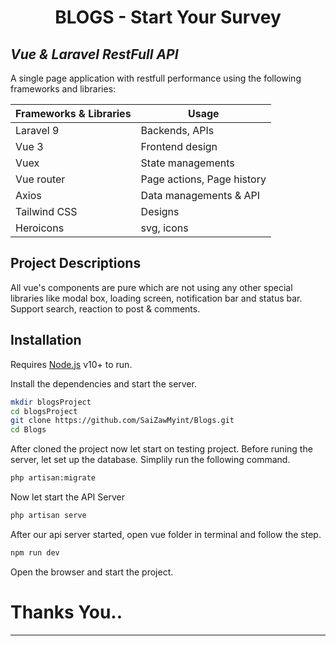 <h1 align="center">BLOGS - Start Your Survey</h1>

## _Vue & Laravel RestFull API_

A single page application with restfull performance using the following frameworks and libraries:

| Frameworks & Libraries | Usage |
| ------ | ------ |
| Laravel 9 | Backends, APIs |
| Vue 3 | Frontend design |
| Vuex | State managements |
| Vue router | Page actions, Page history |
| Axios | Data managements & API |
| Tailwind CSS | Designs |
| Heroicons | svg, icons

## Project Descriptions
All vue's components are pure which are not using any other special libraries like modal box, loading screen, notification bar and status bar. Support search, reaction to post & comments.

## Installation

Requires [Node.js](https://nodejs.org/) v10+ to run.

Install the dependencies and start the server.

```sh
mkdir blogsProject
cd blogsProject
git clone https://github.com/SaiZawMyint/Blogs.git 
cd Blogs
```
After cloned the project now let start on testing project. Before runing the server, let set up the database. Simplily run the following command.

```sh
php artisan:migrate
```

Now let start the API Server

```sh
php artisan serve
```

After our api server started, open vue folder in terminal and follow the step.
```sh
npm run dev
```
Open the browser and start the project.

# Thanks You..
----------

